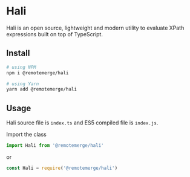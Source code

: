 # Hali
Hali is an open source, lightweight and modern utility to evaluate XPath expressions built on top of TypeScript.

## Install
```bash
# using NPM
npm i @remotemerge/hali

# using Yarn
yarn add @remotemerge/hali
```

## Usage
Hali source file is `index.ts` and ES5 compiled file is `index.js`.

Import the class
```typescript
import Hali from '@remotemerge/hali'
```
or
```javascript
const Hali = require('@remotemerge/hali')
```